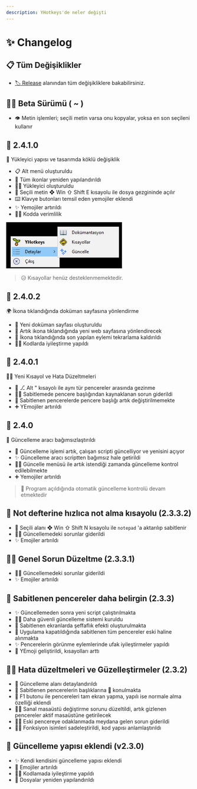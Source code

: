 ```yaml
---
description: YHotkeys'de neler değişti
---
```


# ✨ Changelog

## 📋 Tüm Değişiklikler

* [🏷️ Release](https://github.com/yedhrab/YHotkeys/releases) alanından tüm değişikliklere bakabilirsiniz.

## 👨‍🔬 Beta Sürümü \( ~ \)

* 👁️ Metin işlemleri; seçili metin varsa onu kopyalar, yoksa en son seçileni kullanır

## 🔸 2.4.1.0

🚀 Yükleyici yapısı ve tasarımda köklü değişiklik

* 📋 Alt menü oluşturuldu
* 💖 Tüm ikonlar yeniden yapılandırıldı
* 👷‍♂️ Yükleyici oluşturuldu
* 📂 Seçili metin ❖ Win ⇧ Shift E kısayolu ile dosya gezgininde açılır
* ⌨️ Klavye butonları temsil eden yemojiler eklendi
* ✨ Yemojiler artırıldı
* 👨‍💻 Kodda verimlilik

![](.gitbook/assets/tray_menu%20%281%29.png)

> 😥 Kısayollar henüz desteklenmemektedir.

##  🔸 2.4.0.2

🌍 İkona tıklandığında doküman sayfasına yönlendirme

* 🚀 Yeni doküman sayfası oluşturuldu
* 🔗 Artık ikona tıklandığında yeni web sayfasına yönlendirecek
* 🧹 İkona tıklandığında son yapılan eylemi tekrarlama kaldırıldı
* 👨‍💻 Kodlarda iyileştirme yapıldı

## 🔸 2.4.0.1

👨‍🔧 Yeni Kısayol ve Hata Düzeltmeleri

* 💫 ⎇ Alt " kısayolı ile aynı tür pencereler arasında gezinme
* 👨‍🔧 Sabitlemede pencere başlığından kaynaklanan sorun giderildi
* 🧹 Sabitlenen pencerelerde pencere başlığı artık değiştirilmemekte
* ➕ YEmojiler artırıldı

## 🔸 2.4.0

🚀 Güncelleme aracı bağımsızlaştırıldı

* 🚀 Güncelleme işlemi artık, çalışan scripti güncelliyor ve yenisini açıyor
* ✨ Güncelleme aracı scriptten bağımsız hale getirildi
* 👮‍♂️ Güncelle menüsü ile artık istendiği zamanda güncelleme kontrol edilebilmekte
* ➕ Yemojiler artırıldı

> 🚅 Program açıldığında otomatik güncelleme kontrolü devam etmektedir

## 📝 Not defterine hızlıca not alma kısayolu \(2.3.3.2\)

* 📝 Seçili alanı ❖ Win ⇧ Shift N kısayolu ile `notepad` 'a aktarılıp sabitlenir
* 👨‍🔧 Güncellemedeki sorunlar giderildi
* ✨ Emojiler artırıldı

## 👨‍🔧 Genel Sorun Düzeltme \(2.3.3.1\)

* 👨‍🔧 Güncellemedeki sorunlar giderildi
* ✨ Emojiler artırıldı

## 📌 Sabitlenen pencereler daha belirgin \(2.3.3\)

* ✨ Güncellemeden sonra yeni script çalıştırılmakta
* 👮‍♂️ Daha güvenli güncelleme sistemi kuruldu
* 🌃 Sabitlenen ekranlarda şeffaflık efekti oluşturulmakta
* 🌄 Uygulama kapatıldığında sabitlenen tüm pencereler eski haline alınmakta
* ✨ Pencerelerin görünme eylemlerinde ufak iyileştirmeler yapıldı
* 🚀 YEmoji geliştirildi, kısayolları arttı

## 👨‍🔧 Hata düzeltmeleri ve Güzelleştirmeler \(2.3.2\)

* 💫 Güncelleme alanı detaylandırıldı
* 📑 Sabitlenen pencerelerin başlıklarına 📌 konulmakta
* 🔳 F1 butonu ile pencereleri tam ekran yapma, yapılı ise normale alma özelliği eklendi
* 👨‍🔧 Sanal masaüstü değiştirme sorunu düzeltildi, artık gizlenen pencereler aktif masaüstüne getirilecek
* 👨‍🔧 Eski pencereye odaklanmada meydana gelen sorun giderildi
* 👨‍💻 Fonksiyon isimleri sadeleştirildi, kod yapısı anlamlaştırıldı

## 🚀 Güncelleme yapısı eklendi \(v2.3.0\)

* ✨ Kendi kendisini güncelleme yapısı eklendi
* 💖 Emojiler artırıldı
* 👨‍💻 Kodlamada iyileştirme yapıldı
* 📂 Dosyalar yeniden yapılandırıldı


